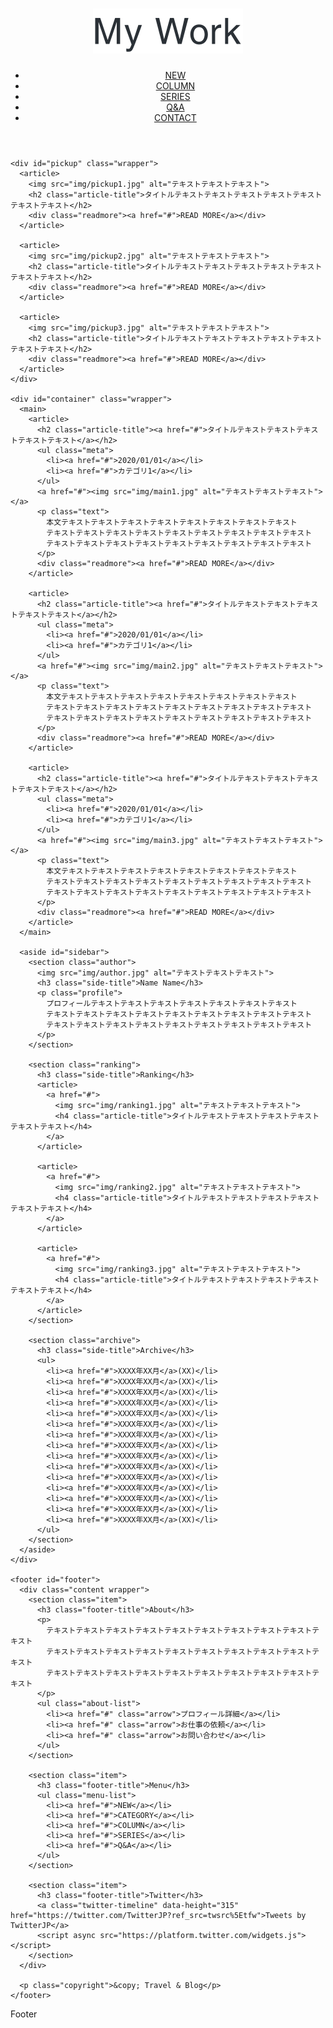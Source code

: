 <html lang="ja">
  <head>
    <meta charset="utf-8">
    <title>Blog</title>
    <meta name="description" content="テキストテキストテキストテキストテキストテキストテキストテキス">
    <meta name="viewport" content="width=device-width, initial-scale=1">
    <link rel="shortcut icon" href="img/favicon.ico">
    <link rel="stylesheet" href="https://unpkg.com/ress/dist/ress.min.css">
    <link href="https://fonts.googleapis.com/css2?family=Noto+Sans+JP:wght@100;300;400;500;700;900&family=Noto+Sans:ital,wght@0,400;0,700;1,400;1,700&display=swap" rel="stylesheet">
    <link rel="stylesheet" href="css/style.css">
  </head>

  <body>
    <header id="header">
      <h1 class="site-title wrapper">
        <a href="#"><img src="img/logo.svg" alt="Travel Blog"></a>
      </h1>
      <nav id="navi">
        <ul class="wrapper">
          <li><a href="#">NEW</a></li>
          <li><a href="#">COLUMN</a></li>
          <li><a href="#">SERIES</a></li>
          <li><a href="#">Q&A</a></li>
          <li><a href="#">CONTACT</a></li>
        </ul>
      </nav>
    </header>

    <div id="pickup" class="wrapper">
      <article>
        <img src="img/pickup1.jpg" alt="テキストテキストテキスト">
        <h2 class="article-title">タイトルテキストテキストテキストテキストテキストテキストテキスト</h2>
        <div class="readmore"><a href="#">READ MORE</a></div>
      </article>

      <article>
        <img src="img/pickup2.jpg" alt="テキストテキストテキスト">
        <h2 class="article-title">タイトルテキストテキストテキストテキストテキストテキストテキスト</h2>
        <div class="readmore"><a href="#">READ MORE</a></div>
      </article>

      <article>
        <img src="img/pickup3.jpg" alt="テキストテキストテキスト">
        <h2 class="article-title">タイトルテキストテキストテキストテキストテキストテキストテキスト</h2>
        <div class="readmore"><a href="#">READ MORE</a></div>
      </article>
    </div>

    <div id="container" class="wrapper">
      <main>
        <article>
          <h2 class="article-title"><a href="#">タイトルテキストテキストテキストテキストテキスト</a></h2>
          <ul class="meta">
            <li><a href="#">2020/01/01</a></li>
            <li><a href="#">カテゴリ1</a></li>
          </ul>
          <a href="#"><img src="img/main1.jpg" alt="テキストテキストテキスト"></a>
          <p class="text">
            本文テキストテキストテキストテキストテキストテキストテキストテキスト
            テキストテキストテキストテキストテキストテキストテキストテキストテキスト
            テキストテキストテキストテキストテキストテキストテキストテキストテキスト
          </p>
          <div class="readmore"><a href="#">READ MORE</a></div>
        </article>

        <article>
          <h2 class="article-title"><a href="#">タイトルテキストテキストテキストテキストテキスト</a></h2>
          <ul class="meta">
            <li><a href="#">2020/01/01</a></li>
            <li><a href="#">カテゴリ1</a></li>
          </ul>
          <a href="#"><img src="img/main2.jpg" alt="テキストテキストテキスト"></a>
          <p class="text">
            本文テキストテキストテキストテキストテキストテキストテキストテキスト
            テキストテキストテキストテキストテキストテキストテキストテキストテキスト
            テキストテキストテキストテキストテキストテキストテキストテキストテキスト
          </p>
          <div class="readmore"><a href="#">READ MORE</a></div>
        </article>

        <article>
          <h2 class="article-title"><a href="#">タイトルテキストテキストテキストテキストテキスト</a></h2>
          <ul class="meta">
            <li><a href="#">2020/01/01</a></li>
            <li><a href="#">カテゴリ1</a></li>
          </ul>
          <a href="#"><img src="img/main3.jpg" alt="テキストテキストテキスト"></a>
          <p class="text">
            本文テキストテキストテキストテキストテキストテキストテキストテキスト
            テキストテキストテキストテキストテキストテキストテキストテキストテキスト
            テキストテキストテキストテキストテキストテキストテキストテキストテキスト
          </p>
          <div class="readmore"><a href="#">READ MORE</a></div>
        </article>
      </main>

      <aside id="sidebar">
        <section class="author">
          <img src="img/author.jpg" alt="テキストテキストテキスト">
          <h3 class="side-title">Name Name</h3>
          <p class="profile">
            プロフィールテキストテキストテキストテキストテキストテキストテキスト
            テキストテキストテキストテキストテキストテキストテキストテキストテキスト
            テキストテキストテキストテキストテキストテキストテキストテキストテキスト
          </p>
        </section>

        <section class="ranking">
          <h3 class="side-title">Ranking</h3>
          <article>
            <a href="#">
              <img src="img/ranking1.jpg" alt="テキストテキストテキスト">
              <h4 class="article-title">タイトルテキストテキストテキストテキストテキストテキスト</h4>
            </a>
          </article>

          <article>
            <a href="#">
              <img src="img/ranking2.jpg" alt="テキストテキストテキスト">
              <h4 class="article-title">タイトルテキストテキストテキストテキストテキストテキスト</h4>
            </a>
          </article>

          <article>
            <a href="#">
              <img src="img/ranking3.jpg" alt="テキストテキストテキスト">
              <h4 class="article-title">タイトルテキストテキストテキストテキストテキストテキスト</h4>
            </a>
          </article>
        </section>

        <section class="archive">
          <h3 class="side-title">Archive</h3>
          <ul>
            <li><a href="#">XXXX年XX月</a>(XX)</li>
            <li><a href="#">XXXX年XX月</a>(XX)</li>
            <li><a href="#">XXXX年XX月</a>(XX)</li>
            <li><a href="#">XXXX年XX月</a>(XX)</li>
            <li><a href="#">XXXX年XX月</a>(XX)</li>
            <li><a href="#">XXXX年XX月</a>(XX)</li>
            <li><a href="#">XXXX年XX月</a>(XX)</li>
            <li><a href="#">XXXX年XX月</a>(XX)</li>
            <li><a href="#">XXXX年XX月</a>(XX)</li>
            <li><a href="#">XXXX年XX月</a>(XX)</li>
            <li><a href="#">XXXX年XX月</a>(XX)</li>
            <li><a href="#">XXXX年XX月</a>(XX)</li>
            <li><a href="#">XXXX年XX月</a>(XX)</li>
            <li><a href="#">XXXX年XX月</a>(XX)</li>
            <li><a href="#">XXXX年XX月</a>(XX)</li>
          </ul>
        </section>
      </aside>
    </div>

    <footer id="footer">
      <div class="content wrapper">
        <section class="item">
          <h3 class="footer-title">About</h3>
          <p>
            テキストテキストテキストテキストテキストテキストテキストテキストテキストテキスト
            テキストテキストテキストテキストテキストテキストテキストテキストテキストテキスト
            テキストテキストテキストテキストテキストテキストテキストテキストテキストテキスト
          </p>
          <ul class="about-list">
            <li><a href="#" class="arrow">プロフィール詳細</a></li>
            <li><a href="#" class="arrow">お仕事の依頼</a></li>
            <li><a href="#" class="arrow">お問い合わせ</a></li>
          </ul>
        </section>

        <section class="item">
          <h3 class="footer-title">Menu</h3>
          <ul class="menu-list">
            <li><a href="#">NEW</a></li>
            <li><a href="#">CATEGORY</a></li>
            <li><a href="#">COLUMN</a></li>
            <li><a href="#">SERIES</a></li>
            <li><a href="#">Q&A</a></li>
          </ul>
        </section>

        <section class="item">
          <h3 class="footer-title">Twitter</h3>
          <a class="twitter-timeline" data-height="315" href="https://twitter.com/TwitterJP?ref_src=twsrc%5Etfw">Tweets by TwitterJP</a>
          <script async src="https://platform.twitter.com/widgets.js"></script>
        </section>
      </div>

      <p class="copyright">&copy; Travel & Blog</p>
    </footer>
  </body>
</html>
Footer
